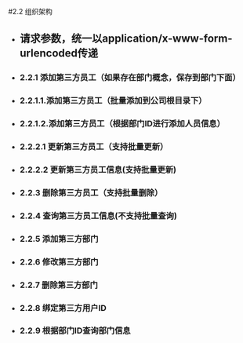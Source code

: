 #2.2 组织架构
- ## 请求参数，统一以application/x-www-form-urlencoded传递

- ###  2.2.1 添加第三方员工（如果存在部门概念，保存到部门下面）
- ### 2.2.1.1.添加第三方员工（批量添加到公司根目录下）
- ### 2.2.1.2.添加第三方员工（根据部门ID进行添加人员信息）
- ### 2.2.2.1 更新第三方员工（支持批量更新）
- ### 2.2.2.2 更新第三方员工信息(支持批量更新)
- ### 2.2.3 删除第三方员工（支持批量删除）
- ### 2.2.4 查询第三方员工信息(不支持批量查询)
- ### 2.2.5 添加第三方部门
- ### 2.2.6 修改第三方部门
- ### 2.2.7 删除第三方部门
- ### 2.2.8 绑定第三方用户ID
- ### 2.2.9 根据部门ID查询部门信息







